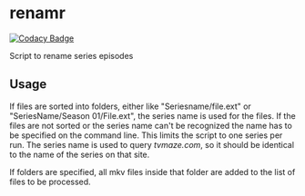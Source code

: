 renamr
======

[![Codacy Badge](https://api.codacy.com/project/badge/Grade/e9a1a8b1a7474e9d9f583e0b62fb586b)](https://www.codacy.com/app/donmarco42/renamr?utm_source=github.com&utm_medium=referral&utm_content=Don42/renamr&utm_campaign=badger)

Script to rename series episodes

Usage
-----

If files are sorted into folders, either like "Seriesname/file.ext" or "SeriesName/Season 01/File.ext",
the series name is used for the files. If the files are not sorted or the series name can't be recognized
the name has to be specified on the command line. This limits the script to one series per run.
The series name is used to query *tvmaze.com*, so it should be identical to the name of the series on that site.

If folders are specified, all mkv files inside that folder are added to the list of files to be processed.
